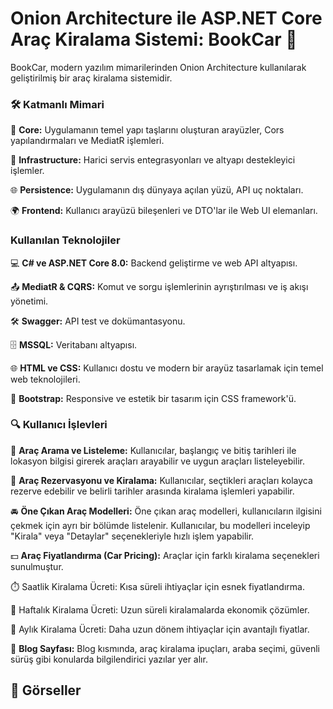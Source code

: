 # Onion Architecture ile ASP.NET Core Araç Kiralama Sistemi: BookCar 🚗

BookCar, modern yazılım mimarilerinden Onion Architecture kullanılarak geliştirilmiş bir araç kiralama sistemidir.



### 🛠️ Katmanlı Mimari



🧩 **Core:** Uygulamanın temel yapı taşlarını oluşturan arayüzler, Cors yapılandırmaları ve MediatR işlemleri.

🔗 **Infrastructure:** Harici servis entegrasyonları ve altyapı destekleyici işlemler.

🌐 **Persistence:** Uygulamanın dış dünyaya açılan yüzü, API uç noktaları.

🌍 **Frontend:** Kullanıcı arayüzü bileşenleri ve DTO'lar ile Web UI elemanları.


### Kullanılan Teknolojiler


💻 **C# ve ASP.NET Core 8.0:** Backend geliştirme ve web API altyapısı.

📤 **MediatR & CQRS:** Komut ve sorgu işlemlerinin ayrıştırılması ve iş akışı yönetimi.

🛠️ **Swagger:** API test ve dokümantasyonu.

🗄️ **MSSQL:** Veritabanı altyapısı.

🌐 **HTML ve CSS:** Kullanıcı dostu ve modern bir arayüz tasarlamak için temel web teknolojileri.

🎨 **Bootstrap:** Responsive ve estetik bir tasarım için CSS framework'ü.


### 🔍 Kullanıcı İşlevleri


📅 **Araç Arama ve Listeleme:** Kullanıcılar, başlangıç ve bitiş tarihleri ile lokasyon bilgisi girerek araçları arayabilir ve uygun araçları listeleyebilir.

🚗 **Araç Rezervasyonu ve Kiralama:** Kullanıcılar, seçtikleri araçları kolayca rezerve edebilir ve belirli tarihler arasında kiralama işlemleri yapabilir.

🚘 **Öne Çıkan Araç Modelleri:** Öne çıkan araç modelleri, kullanıcıların ilgisini çekmek için ayrı bir bölümde listelenir. Kullanıcılar, bu modelleri inceleyip "Kirala" veya "Detaylar" seçenekleriyle hızlı işlem yapabilir.

💵 **Araç Fiyatlandırma (Car Pricing):** Araçlar için farklı kiralama seçenekleri sunulmuştur.

⏱️ Saatlik Kiralama Ücreti: Kısa süreli ihtiyaçlar için esnek fiyatlandırma.

📆 Haftalık Kiralama Ücreti: Uzun süreli kiralamalarda ekonomik çözümler.

📅 Aylık Kiralama Ücreti: Daha uzun dönem ihtiyaçlar için avantajlı fiyatlar.

📖 **Blog Sayfası:** Blog kısmında, araç kiralama ipuçları, araba seçimi, güvenli sürüş gibi konularda bilgilendirici yazılar yer alır.




## 📸 Görseller




